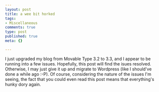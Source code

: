 ```yaml
--- 
layout: post
title: a wee bit horked
tags: 
- Miscellaneous
comments: true
type: post
published: true
meta: {}

---
```

I just upgraded my blog from Movable Type 3.2 to 3.3, and I appear to be running into a few issues. Hopefully, this post will find the isues resolved. Otherwise, I may just give it up and migrate to Wordpress (like I should've done a while ago :-P). Of course, considering the nature of the issues I'm seeing, the fact that you could even read this post means that everything's hunky dory again.
